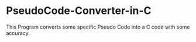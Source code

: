 # PseudoCode-Converter-in-C
This Program converts some specific Pseudo Code into a C code with some accuracy.

